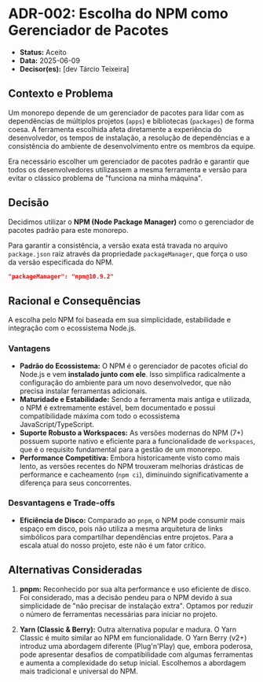 # ADR-002: Escolha do NPM como Gerenciador de Pacotes

* **Status:** Aceito
* **Data:** 2025-06-09
* **Decisor(es):** [dev Tárcio Teixeira]

## Contexto e Problema

Um monorepo depende de um gerenciador de pacotes para lidar com as dependências de múltiplos projetos (`apps`) e bibliotecas (`packages`) de forma coesa. A ferramenta escolhida afeta diretamente a experiência do desenvolvedor, os tempos de instalação, a resolução de dependências e a consistência do ambiente de desenvolvimento entre os membros da equipe.

Era necessário escolher um gerenciador de pacotes padrão e garantir que todos os desenvolvedores utilizassem a mesma ferramenta e versão para evitar o clássico problema de "funciona na minha máquina".

## Decisão

Decidimos utilizar o **NPM (Node Package Manager)** como o gerenciador de pacotes padrão para este monorepo.

Para garantir a consistência, a versão exata está travada no arquivo `package.json` raiz através da propriedade `packageManager`, que força o uso da versão especificada do NPM.

```json
"packageManager": "npm@10.9.2"
```

## Racional e Consequências

A escolha pelo NPM foi baseada em sua simplicidade, estabilidade e integração com o ecossistema Node.js.

### Vantagens

* **Padrão do Ecossistema:** O NPM é o gerenciador de pacotes oficial do Node.js e vem **instalado junto com ele**. Isso simplifica radicalmente a configuração do ambiente para um novo desenvolvedor, que não precisa instalar ferramentas adicionais.
* **Maturidade e Estabilidade:** Sendo a ferramenta mais antiga e utilizada, o NPM é extremamente estável, bem documentado e possui compatibilidade máxima com todo o ecossistema JavaScript/TypeScript.
* **Suporte Robusto a Workspaces:** As versões modernas do NPM (7+) possuem suporte nativo e eficiente para a funcionalidade de `workspaces`, que é o requisito fundamental para a gestão de um monorepo.
* **Performance Competitiva:** Embora historicamente visto como mais lento, as versões recentes do NPM trouxeram melhorias drásticas de performance e cacheamento (`npm ci`), diminuindo significativamente a diferença para seus concorrentes.

### Desvantagens e Trade-offs

* **Eficiência de Disco:** Comparado ao `pnpm`, o NPM pode consumir mais espaço em disco, pois não utiliza a mesma arquitetura de links simbólicos para compartilhar dependências entre projetos. Para a escala atual do nosso projeto, este não é um fator crítico.

## Alternativas Consideradas

1.  **pnpm:** Reconhecido por sua alta performance e uso eficiente de disco. Foi considerado, mas a decisão pendeu para o NPM devido à sua simplicidade de "não precisar de instalação extra". Optamos por reduzir o número de ferramentas necessárias para iniciar no projeto.

2.  **Yarn (Classic & Berry):** Outra alternativa popular e madura. O Yarn Classic é muito similar ao NPM em funcionalidade. O Yarn Berry (v2+) introduz uma abordagem diferente (Plug'n'Play) que, embora poderosa, pode apresentar desafios de compatibilidade com algumas ferramentas e aumenta a complexidade do setup inicial. Escolhemos a abordagem mais tradicional e universal do NPM.